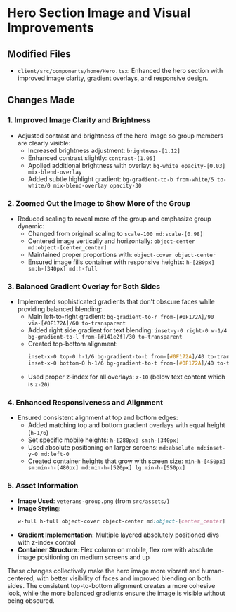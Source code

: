 # Hero Section Image and Visual Improvements

## Modified Files
- `client/src/components/home/Hero.tsx`: Enhanced the hero section with improved image clarity, gradient overlays, and responsive design.

## Changes Made

### 1. Improved Image Clarity and Brightness
- Adjusted contrast and brightness of the hero image so group members are clearly visible:
  - Increased brightness adjustment: `brightness-[1.12]`
  - Enhanced contrast slightly: `contrast-[1.05]`
  - Applied additional brightness with overlay: `bg-white opacity-[0.03] mix-blend-overlay`
  - Added subtle highlight gradient: `bg-gradient-to-b from-white/5 to-white/0 mix-blend-overlay opacity-30`

### 2. Zoomed Out the Image to Show More of the Group
- Reduced scaling to reveal more of the group and emphasize group dynamic:
  - Changed from original scaling to `scale-100 md:scale-[0.98]`
  - Centered image vertically and horizontally: `object-center md:object-[center_center]`
  - Maintained proper proportions with: `object-cover object-center`
  - Ensured image fills container with responsive heights: `h-[280px] sm:h-[340px] md:h-full`

### 3. Balanced Gradient Overlay for Both Sides
- Implemented sophisticated gradients that don't obscure faces while providing balanced blending:
  - Main left-to-right gradient: `bg-gradient-to-r from-[#0F172A]/90 via-[#0F172A]/60 to-transparent`
  - Added right side gradient for text blending: `inset-y-0 right-0 w-1/4 bg-gradient-to-l from-[#141e2f]/30 to-transparent`
  - Created top-bottom alignment: 
    ```css
    inset-x-0 top-0 h-1/6 bg-gradient-to-b from-[#0F172A]/40 to-transparent
    inset-x-0 bottom-0 h-1/6 bg-gradient-to-t from-[#0F172A]/40 to-transparent
    ```
  - Used proper z-index for all overlays: `z-10` (below text content which is `z-20`)

### 4. Enhanced Responsiveness and Alignment
- Ensured consistent alignment at top and bottom edges:
  - Added matching top and bottom gradient overlays with equal height (`h-1/6`)
  - Set specific mobile heights: `h-[280px] sm:h-[340px]`
  - Used absolute positioning on larger screens: `md:absolute md:inset-y-0 md:left-0`
  - Created container heights that grow with screen size: `min-h-[450px] sm:min-h-[480px] md:min-h-[520px] lg:min-h-[550px]`

### 5. Asset Information
- **Image Used**: `veterans-group.png` (from `src/assets/`)
- **Image Styling**: 
  ```css
  w-full h-full object-cover object-center md:object-[center_center] scale-100 md:scale-[0.98] brightness-[1.12] contrast-[1.05]
  ```
- **Gradient Implementation**: Multiple layered absolutely positioned divs with z-index control
- **Container Structure**: Flex column on mobile, flex row with absolute image positioning on medium screens and up

These changes collectively make the hero image more vibrant and human-centered, with better visibility of faces and improved blending on both sides. The consistent top-to-bottom alignment creates a more cohesive look, while the more balanced gradients ensure the image is visible without being obscured.